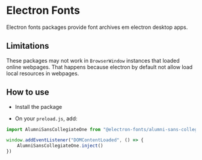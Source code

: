 # Electron Fonts

Electron fonts packages provide font archives em electron desktop apps.

## Limitations

These packages may not work in `BrowserWindow` instances that loaded online webpages. That happens because electron by default not allow load local resources in webpages.

## How to use

* Install the package

* On your `preload.js`, add:

```ts
import AlumniSansCollegiateOne from "@electron-fonts/alumni-sans-collegiate-one"

window.addEventListener("DOMContentLoaded", () => {
    AlumniSansCollegiateOne.inject()
})
```
